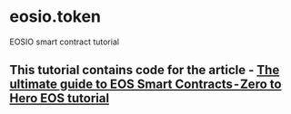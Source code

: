# eosio.token
EOSIO smart contract tutorial


## This tutorial contains code for the article - [The ultimate guide to EOS Smart Contracts - Zero to Hero EOS tutorial](https://cryptodigestnews.com/the-ultimate-guide-to-eos-smart-contracts-zero-to-hero-eos-tutorial-9ab608a9fa8d)

